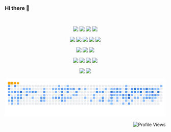 ### Hi there 👋


<div align="center">

<a href="https://stackoverflow.com/users/1924666/shahriar">
    <img  src="https://readme-components.vercel.app/api?component=stackoverflow&stackoverflowid=1924666&textfill=black" alt="">
</a>

</div>


<div align="center">


<p align="left">

![](https://img.shields.io/badge/Code-Golang-informational?style=flat&logo=go&logoColor=white&color=00ADD8)
![](https://img.shields.io/badge/Code-Python-informational?style=flat&logo=python&logoColor=white&color=3776AB)
![](https://img.shields.io/badge/Code-SQLite-informational?style=flat&logo=sqlite&logoColor=white&color=003B57)
![](https://img.shields.io/badge/Shell-Bash-informational?style=flat&logo=gnu-bash&logoColor=white&color=4EAA25)

![](https://img.shields.io/badge/Database-MySQL-informational?style=flat&logo=mysql&logoColor=white&color=4479A1)
![](https://img.shields.io/badge/Database-PostgreSQL-informational?style=flat&logo=postgresql&logoColor=white&color=4169E1)
![](https://img.shields.io/badge/Database-Elasticsearch-informational?style=flat&logo=elasticsearch&logoColor=white&color=005571)
![](https://img.shields.io/badge/Database-Redis-informational?style=flat&logo=redis&logoColor=white&color=DC382D)
![](https://img.shields.io/badge/Database-InfluxDB-informational?style=flat&logo=influxdb&logoColor=white&color=22ADF6)

![](https://img.shields.io/badge/Tools-RabbitmMQ-informational?style=flat&logo=rabbitmq&logoColor=white&color=FF6600)
![](https://img.shields.io/badge/Tools-Nginx-informational?style=flat&logo=nginx&logoColor=white&color=009639)
![](https://img.shields.io/badge/Tools-Postman-informational?style=flat&logo=postman&logoColor=white&color=FF6C37)

![](https://img.shields.io/badge/Platform-Docker-informational?style=flat&logo=docker&logoColor=white&color=2496ED)
![](https://img.shields.io/badge/Platform-Kubernetes-informational?style=flat&logo=kubernetes&logoColor=white&color=326CE5)
![](https://img.shields.io/badge/Platform-Linux-informational?style=flat&logo=linux&logoColor=white&color=FCC624)
![](https://img.shields.io/badge/Platform-GCP-informational?style=flat&logo=googlecloud&logoColor=white&color=4285F4)

![](https://img.shields.io/badge/Editor-Goland-informational?style=flat&logo=goland&logoColor=white&color=white)
![](https://img.shields.io/badge/Editor-Visual%20Code-informational?style=flat&logo=visualstudiocode&logoColor=white&color=007ACC)


</p>

</div>

<div align="center">
  
![snake animation](https://github.com/mirshahriar/mirshahriar/blob/output/ocean.gif?color_snake=blue&color_dots=#C5E8B7,#ABE098,#83D475,#57C84D,#2EB62C)

</div>


<div align="right">

![Profile Views](https://komarev.com/ghpvc/?username=mirshahriar&color=blue)

</div>

